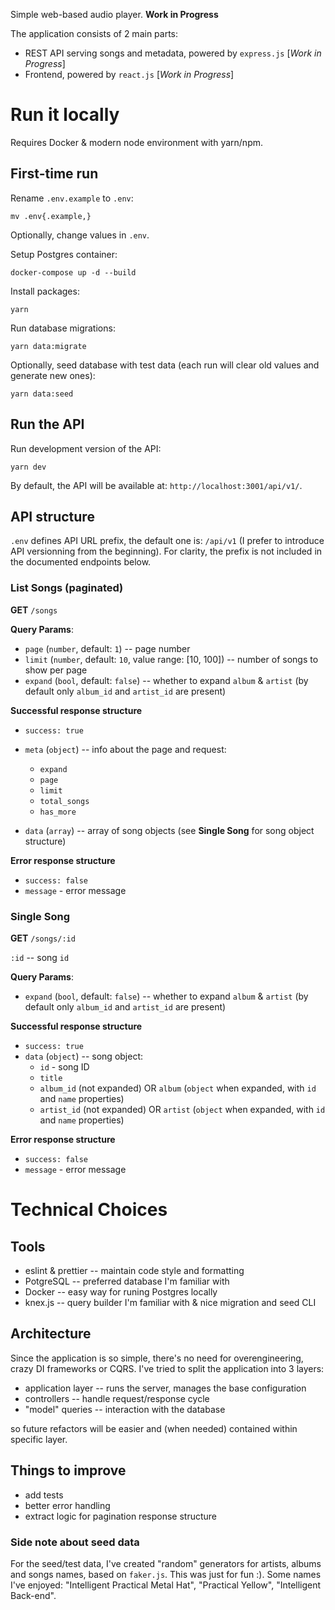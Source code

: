 Simple web-based audio player. **Work in Progress**

The application consists of 2 main parts:

- REST API serving songs and metadata, powered by `express.js` [_Work in Progress_]
- Frontend, powered by `react.js` [_Work in Progress_]

# Run it locally

Requires Docker & modern node environment with yarn/npm.

## First-time run

Rename `.env.example` to `.env`:

`mv .env{.example,}`

Optionally, change values in `.env`.

Setup Postgres container:

`docker-compose up -d --build`

Install packages:

`yarn`

Run database migrations:

`yarn data:migrate`

Optionally, seed database with test data (each run will clear old values and generate new ones):

`yarn data:seed`

## Run the API

Run development version of the API:

`yarn dev`

By default, the API will be available at: `http://localhost:3001/api/v1/`.

## API structure

`.env` defines API URL prefix, the default one is: `/api/v1` (I prefer to introduce API versionning from the beginning). For clarity, the prefix is not included in the documented endpoints below.

### List Songs (paginated)

**GET** `/songs`

**Query Params**:

- `page` (`number`, default: `1`) -- page number
- `limit` (`number`, default: `10`, value range: [10, 100]) -- number of songs to show per page
- `expand` (`bool`, default: `false`) -- whether to expand `album` & `artist` (by default only `album_id` and `artist_id` are present)

**Successful response structure**

- `success: true`
- `meta` (`object`) -- info about the page and request:

  - `expand`
  - `page`
  - `limit`
  - `total_songs`
  - `has_more`

- `data` (`array`) -- array of song objects (see **Single Song** for song object structure)

**Error response structure**

- `success: false`
- `message` - error message

### Single Song

**GET** `/songs/:id`

`:id` -- song `id`

**Query Params**:

- `expand` (`bool`, default: `false`) -- whether to expand `album` & `artist` (by default only `album_id` and `artist_id` are present)

**Successful response structure**

- `success: true`
- `data` (`object`) -- song object:
  - `id` - song ID
  - `title`
  - `album_id` (not expanded) OR `album` (`object` when expanded, with `id` and `name` properties)
  - `artist_id` (not expanded) OR `artist` (`object` when expanded, with `id` and `name` properties)

**Error response structure**

- `success: false`
- `message` - error message

# Technical Choices

## Tools

- eslint & prettier -- maintain code style and formatting
- PotgreSQL -- preferred database I'm familiar with
- Docker -- easy way for runing Postgres locally
- knex.js -- query builder I'm familiar with & nice migration and seed CLI

## Architecture

Since the application is so simple, there's no need for overengineering, crazy DI frameworks or CQRS. I've tried to split the application into 3 layers:

- application layer -- runs the server, manages the base configuration
- controllers -- handle request/response cycle
- "model" queries -- interaction with the database

so future refactors will be easier and (when needed) contained within specific layer.

## Things to improve

- add tests
- better error handling
- extract logic for pagination response structure

### Side note about seed data

For the seed/test data, I've created "random" generators for artists, albums and songs names, based on `faker.js`. This was just for fun :). Some names I've enjoyed: "Intelligent Practical Metal Hat", "Practical Yellow", "Intelligent Back-end".
